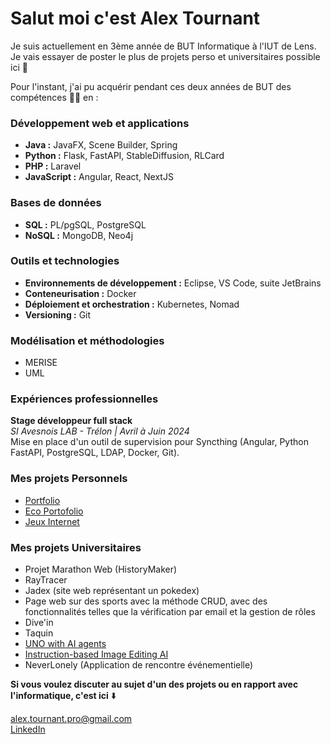 # Salut moi c'est Alex Tournant

Je suis actuellement en 3ème année de BUT Informatique à l'IUT de Lens.  
Je vais essayer de poster le plus de projets perso et universitaires possible ici 👀  

Pour l'instant, j'ai pu acquérir pendant ces deux années de BUT des compétences 🧑‍💻 en :

### **Développement web et applications**  
- **Java :** JavaFX, Scene Builder, Spring  
- **Python :** Flask, FastAPI, StableDiffusion, RLCard  
- **PHP :** Laravel  
- **JavaScript :** Angular, React, NextJS

### **Bases de données**  
- **SQL :** PL/pgSQL, PostgreSQL  
- **NoSQL :** MongoDB, Neo4j  

### **Outils et technologies**  
- **Environnements de développement :** Eclipse, VS Code, suite JetBrains  
- **Conteneurisation :** Docker
- **Déploiement et orchestration :** Kubernetes, Nomad
- **Versioning :** Git  

### **Modélisation et méthodologies**  
- MERISE  
- UML  

### **Expériences professionnelles**
**Stage développeur full stack**  
*SI Avesnois LAB - Trélon | Avril à Juin 2024*  
Mise en place d'un outil de supervision pour Syncthing (Angular, Python FastAPI, PostgreSQL, LDAP, Docker, Git).

### **Mes projets Personnels**
- [Portfolio](https://alextournant.github.io/portfolio/)
- [Eco Portofolio](https://eco-portfolio-three.vercel.app/)
- [Jeux Internet](https://alextournant.github.io/jeuxInternet/)

### **Mes projets Universitaires**
- Projet Marathon Web (HistoryMaker)
- RayTracer
- Jadex (site web représentant un pokedex)
- Page web sur des sports avec la méthode CRUD, avec des fonctionnalités telles que la vérification par email et la gestion de rôles
- Dive'in
- Taquin
- [UNO with AI agents](https://colab.research.google.com/drive/1GXfvFA_7nBMWKMvgM4qkZkfyAvHkIBYr?usp=sharing)
- [Instruction-based Image Editing AI](https://colab.research.google.com/drive/1X0I4nN9201qPsfUCmEL71d0V5tjugdNi?usp=sharing)
- NeverLonely (Application de rencontre événementielle)

**Si vous voulez discuter au sujet d'un des projets ou en rapport avec l'informatique, c'est ici** ⬇️

alex.tournant.pro@gmail.com  
[LinkedIn](https://www.linkedin.com/in/alex-tournant/)
